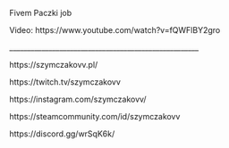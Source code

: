 Fivem Paczki job

<p></p>
Video: 
https://www.youtube.com/watch?v=fQWFlBY2gro
<p></p>
_____________________________________________________
<p></p>
https://szymczakovv.pl/
<p></p>
https://twitch.tv/szymczakovv
<p></p>
https://instagram.com/szymczakovv/
<p></p>
https://steamcommunity.com/id/szymczakovv
<p></p>
https://discord.gg/wrSqK6k/
